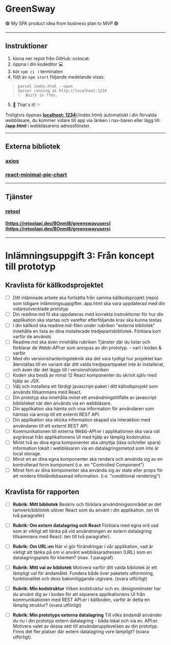 # GreenSway
🟢 My SPA product idea from business plan to MVP.🟢
________________________________________________________________________________________________________________________________________________________________________________
## Instruktioner

1. klona ner repot från GitHub :octocat:
2. öppna i din kodeditor :computer:
3. kör ```npm ci ``` i terminalen 
4. följt av ```npm start``` följande medelande visas: 
 > ```green-sway@1.0.0 start
 > parcel index.html --open
 > Server running at http://localhost:1234 
 > ✨  Built in ??ms.

5. 🚀 That´s it!  ✨

Troligtvis öppnas **[localhost: 1234](http://localhost:1234)**(/index.html) automatiskt i din förvalda webbläsare, du kommer vidare till app via länken i nav-baren eller lägg till: **/app.html** i webbläsarens adressfönster.
________________________________________________________________________________________________________________________________________________________________________________
## Externa bibliotek
### [axios](https://www.npmjs.com/package/axios)

### [react-minimal-pie-chart](https://www.npmjs.com/package/react-minimal-pie-chart)
________________________________________________________________________________________________________________________________________________________________________________
## Tjänster
### [retool](https://retool.com/api-generator/)
 #### [https://retoolapi.dev/BOnmI8/greenswayusers](https://retoolapi.dev/BOnmI8/greenswayusers)
________________________________________________________________________________________________________________________________________________________________________________
# Inlämningsuppgift 3: Från koncept till prototyp

## Kravlista för källkodsprojektet
- [ ] Ditt inlämnade arbete ska fortsätta från samma källkodsprojekt (repo) som tidigare inlämningsuppgifter. app.html ska vara uppdaterad med din vidareutvecklade prototyp
- [ ] Din readme.md fil ska uppdateras med korrekta instruktioner för hur din applikation ska startas och varefter efterföljande krav ska kunna testas
- [ ] I din källkod ska readme.md-filen under rubriken "externa bibliotek" innehålla en lista av dina installerade tredjepartsbibliotek. Förklara kort varför de används
- [ ] Readme.md ska även innehålla rubriken Tjänster där du listar och förklarar de Webb-API:er som anropas av din prototyp. - vart i koden & varför
- [ ] Med din versionshanteringsteknik ska det vara tydligt hur projektet kan återställas till en variant där ditt valda tredjepartspaket inte är installerat, och även där det läggs till i versionshistoriken
- [ ] Koden ska bestå av minst 12 React komponenter du skrivit själv med hjälp av JSX.
- [ ] Välj och installera ett färdigt javascript-paket i ditt källodsprojekt som används tillsammans med React.
- [ ] Din prototyp ska innehålla minst ett användningstillfälle av javascript biblioteket när den används via en webbläsare.
- [ ] Din applikation ska hämta och visa information för användaren som hämtas via anrop till ett externt REST API.
- [ ] Din applikation ska skicka information skapad via interaktion med användaren till ett externt REST API.
- [ ] Kommunikationen till externa Webb-API:er i applikationen ska vara väl avgränsat från applikationens UI med hjälp av lämplig kodstruktur.
- [ ] Minst två av dina egna komponenter ska utnyttja (läsa och/eller spara) information lokalt i webbläsaren via en datalagringsmetod som inte är local storage.
- [ ] Minst en av dina egna komponenter ska rendera och använda sig av en kontrollerad form komponent (i.e. en "Controlled Component")
- [ ] Minst fem av dina komponenter ska använda sig av state eller props för att rendera tillståndsbaserad information. (i.e. "conditional rendering")

## Kravlista för rapporten
- [ ] **Rubrik: Mitt bibliotek** Beskriv och förklara användningsområdet av det ramverk/bibliotek utöver React som du använt i din applikation. (en till två paragrafer)
- [ ] **Rubrik: Om extern datalagring och React** Förklara med egna ord vad som är viktigt att tänka på vid användningen av extern datalagring tillsammans med React. (en till två paragrafer).
- [ ] **Rubrik: Om URL:en** När vi gör förändringar i vår applikation, vad är viktigt att tänka på om vi använt webbläsaradressen (URL) som en datalagringsplats för klienten? (max. 1 paragraf).
- [ ] **Rubrik: Mitt val av bibliotek** Motivera varför ditt valda bibliotek är ett lämpligt val för ändamålet. Fundera både över paketets utformning, funktionalitet och dess bakomliggande utgivare. (svara utförligt)
- [ ] **Rubrik: Min kodstruktur** Vilken kodstruktur och ev. designmönster har du använt dig av i koden för att separera applikationens UI från kommunikationen med REST API:er i källkoden, varför är detta en lämplig struktur? (svara utförligt)
- [ ] **Rubrik: Min prototyps externa datalagring** Till vilka ändamål använder du nu i din prototyp extern datalagring - båda lokal och via ev. API:er. Motivera valet av dessa sett till användarupplevelsen av din prototyp. Finns det fler platser där extern datalagring vore lämpligt? (svara utförligt)



